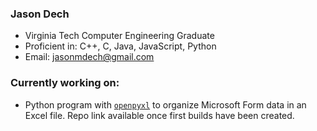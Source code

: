 ### Jason Dech

* Virginia Tech Computer Engineering Graduate
* Proficient in: C++, C, Java, JavaScript, Python
* Email: [jasonmdech@gmail.com](mailto:jasonmdech@gmail.com)

### Currently working on:
* Python program with [`openpyxl`](https://openpyxl.readthedocs.io/en/stable/) to organize Microsoft Form data in an Excel file. Repo link available once first builds have been created.

